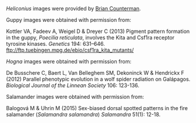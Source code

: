 <i>Heliconius</i> images were provided by <a href="https://www.countermanlab.org/">Brian Counterman</a>.
 


Guppy images were obtained with permission from: 

Kottler VA, Fadeev A, Weigel D & Dreyer C (2013) Pigment pattern formation in the guppy, <i>Poecilia reticulata</i>, involves the Kita and Csf1ra receptor tyrosine kinases. <i>Genetics</i> 194: 631–646. ftp://ftp.tuebingen.mpg.de/ebio/csf1ra_kita_mutants/



<i>Hogna</i> images were obtained with permission from:

De Busschere C, Baert L, Van Belleghem SM, Dekoninck W & Hendrickx F (2012) Parallel phenotypic evolution in a wolf spider radiation on Galápagos. <i>Biological Journal of the Linnean Society</i> 106: 123-136.



Salamander images were obtained with permission from:

Balogová M & Uhrin M (2015) Sex-biased dorsal spotted patterns in the fire salamander (<i>Salamandra salamandra</i>) <i>Salamandra</i> 51(1): 12-18.
